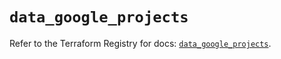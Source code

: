 # `data_google_projects`

Refer to the Terraform Registry for docs: [`data_google_projects`](https://registry.terraform.io/providers/hashicorp/google/6.36.0/docs/data-sources/projects).
